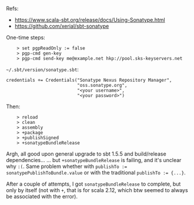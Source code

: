 Refs:

- https://www.scala-sbt.org/release/docs/Using-Sonatype.html
- https://github.com/xerial/sbt-sonatype

One-time steps:

        > set pgpReadOnly := false
        > pgp-cmd gen-key
        > pgp-cmd send-key me@example.net hkp://pool.sks-keyservers.net

`~/.sbt/version/sonatype.sbt`:

    credentials += Credentials("Sonatype Nexus Repository Manager",
                               "oss.sonatype.org",
                               "<your username>",
                               "<your password>")

Then:

        > reload
        > clean
        > assembly
        > +package
        > +publishSigned
        > +sonatypeBundleRelease

Argh, all good upon general upgrade to sbt 1.5.5 and build/release dependencies...
... but `+sonatypeBundleRelease` is failing, and it's unclear why `:(`.
Same problem whether with `publishTo := sonatypePublishToBundle.value` or with the traditional `publishTo := {...}`.

After a couple of attempts, I got `sonatypeBundleRelease` to complete, but only by itself 
(not with `+`, that is for scala 2.12, which btw seemed to always be associated with the error).

